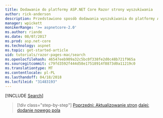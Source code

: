 ```yaml
---
title: Dodawanie do platformy ASP.NET Core Razor strony wyszukiwania
author: rick-anderson
description: Przedstawiono sposób dodawania wyszukiwania do platformy ASP.NET Core Razor stron
manager: wpickett
monikerRange: '>= aspnetcore-2.0'
ms.author: riande
ms.date: 08/07/2017
ms.prod: asp.net-core
ms.technology: aspnet
ms.topic: get-started-article
uid: tutorials/razor-pages-mac/search
ms.openlocfilehash: 46547eeb909a32c5bc0f338fe2d0c48b721f965a
ms.sourcegitcommit: c79fd3592f444d58e17518914f8873d0a11219c0
ms.translationtype: MT
ms.contentlocale: pl-PL
ms.lasthandoff: 04/18/2018
ms.locfileid: "31483193"
---
```

[!INCLUDE [Search](../../includes/RP/search.md)]

> [!div class="step-by-step"]
> [Poprzedni: Aktualizowanie stron](xref:tutorials/razor-pages-mac/da1)
> [dalej: dodanie nowego pola](xref:tutorials/razor-pages/new-field)
